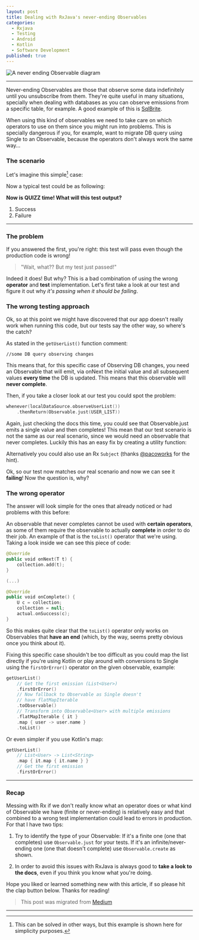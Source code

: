 ```yaml
---
layout: post
title: Dealing with RxJava's never-ending Observables
categories:
  - Rxjava
  - Testing
  - Android
  - Kotlin
  - Software Development
published: true
---
```


![](https://raw.githubusercontent.com/aballano/aballano.github.io/master/images/2016-03-02-never-ending-observables.webp "A never ending Observable diagram")

---

Never-ending Observables are those that observe some data indefinitely until you unsubscribe from them. They're quite useful in many situations, specially when dealing with databases as you can observe emissions from a specific table, for example. A good example of this is [SqlBrite](https://github.com/square/sqlbrite).

When using this kind of observables we need to take care on which operators to use on them since you might run into problems. This is specially dangerous if you, for example, want to migrate DB query using Single to an Observable, because the operators don't always work the same way…


### The scenario

Let's imagine this simple[^1] case:

<script src="https://gist.github.com/aballano/f43ad118acc0b6683a2563753b64f558.js"></script>


Now a typical test could be as following:

<script src="https://gist.github.com/aballano/51db624e734bf3d2b781f70bdc81069b.js"></script>


**Now is QUIZZ time! What will this test output?**

1. Success
2. Failure


---


### The problem

If you answered the first, you're right: this test will pass even though the production code is wrong!

> "Wait, what?? But my test just passed!"

Indeed it does! But why? This is a bad combination of using the wrong **operator** and **test** implementation.
Let's first take a look at our test and figure it out why *it's passing when it should be failing*.


### The wrong testing approach

Ok, so at this point we might have discovered that our app doesn't really work when running this code, but our tests say the other way, so where's the catch?

As stated in the `getUserList()`  function comment:

`//some DB query observing changes`

This means that, for this specific case of Observing DB changes, you need an Observable that will emit, via onNext the initial value and all subsequent values **every time** the DB is updated. This means that this observable will **never complete**.

Then, if you take a closer look at our test you could spot the problem:

```kotlin
whenever(localDataSource.observeUserList())
    .thenReturn(Observable.just(USER_LIST))
```

Again, just checking the docs this time, you could see that Observable.just emits a single value and then completes! This mean that our test scenario is not the same as our real scenario, since we would need an observable that never completes. Luckily this has an easy fix by creating a utility function:

<script src="https://gist.github.com/aballano/2f70eb24940934430e0fedc2591fb91f.js"></script>

Alternatively you could also use an Rx `Subject` (thanks [@pacoworks](https://twitter.com/pacoworks) for the hint).

Ok, so our test now matches our real scenario and now we can see it **failing**! Now the question is, why?

### The wrong operator

The answer will look simple for the ones that already noticed or had problems with this before:

An observable that never completes cannot be used with **certain operators**, as some of them require the observable to actually **complete** in order to do their job. An example of that is the `toList()` operator that we're using. Taking a look inside we can see this piece of code:

```kotlin
@Override
public void onNext(T t) {
    collection.add(t);
}

(...)

@Override
public void onComplete() {
    U c = collection;
    collection = null;
    actual.onSuccess(c);
}
```

So this makes quite clear that the `toList()` operator only works on Observables that **have an end** (which, by the way, seems pretty obvious once you think about it).

Fixing this specific case shouldn't be too difficult as you could map the list directly if you're using Kotlin or play around with conversions to Single using the `firstOrError()` operator on the given observable, example:

```kotlin
getUserList()
    // Get the first emission (List<User>)
    .firstOrError()
    // Now fallback to Observable as Single doesn't                            
    // have flatMapIterable
    .toObservable() 
    // Transform into Observable<User> with multiple emissions
    .flatMapIterable { it }
    .map { user -> user.name }
    .toList()
```

Or even simpler if you use Kotlin's map:

```kotlin   
getUserList()
    // List<User> -> List<String>
    .map { it.map { it.name } }
    // Get the first emission
    .firstOrError()
```

---

### Recap

Messing with Rx if we don't really know what an operator does or what kind of Observable we have (finite or never-ending) is relatively easy and that combined to a wrong test implementation could lead to errors in production. For that I have two tips:

1. Try to identify the type of your Observable:
  If it's a finite one (one that completes) use `Observable.just` for your tests.
  If it's an infinite/never-ending one (one that doesn't complete) use `Observable.create` as shown.

2. In order to avoid this issues with RxJava is always good to **take a look to the docs**, even if you think you know what you're doing.

Hope you liked or learned something new with this article, if so please hit the clap button below.
Thanks for reading!


> This post was migrated from [Medium](https://tech.new-work.se/dealing-with-rxjavas-never-ending-observables-1ca8f18797ff)


---


[^1]: This can be solved in other ways, but this example is shown here for simplicity purposes.
